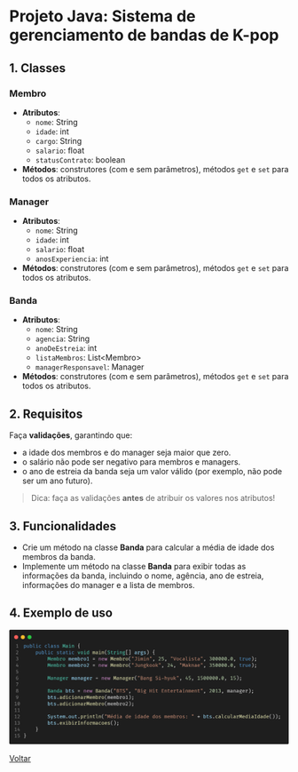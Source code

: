 # Projeto Java: Sistema de gerenciamento de bandas de K-pop

## 1. Classes

### Membro

- **Atributos**:
  - `nome`: String
  - `idade`: int
  - `cargo`: String
  - `salario`: float
  - `statusContrato`: boolean
- **Métodos**: construtores (com e sem parâmetros), métodos `get` e `set` para todos os atributos.

### Manager

- **Atributos**:
  - `nome`: String
  - `idade`: int
  - `salario`: float
  - `anosExperiencia`: int
- **Métodos**: construtores (com e sem parâmetros), métodos `get` e `set` para todos os atributos.

### Banda

- **Atributos**:
  - `nome`: String
  - `agencia`: String
  - `anoDeEstreia`: int
  - `listaMembros`: List\<Membro\>
  - `managerResponsavel`: Manager
- **Métodos**: construtores (com e sem parâmetros), métodos `get` e `set` para todos os atributos.

## 2. Requisitos

Faça **validações**, garantindo que:

- a idade dos membros e do manager seja maior que zero.
- o salário não pode ser negativo para membros e managers.
- o ano de estreia da banda seja um valor válido (por exemplo, não pode ser um ano futuro).

> Dica: faça as validações **antes** de atribuir os valores nos atributos!

## 3. Funcionalidades

- Crie um método na classe **Banda** para calcular a média de idade dos membros da banda.
- Implemente um método na classe **Banda** para exibir todas as informações da banda, incluindo o nome, agência, ano de estreia, informações do manager e a lista de membros.

## 4. Exemplo de uso

![](./assets/code.png)

[Voltar](../README.md)
